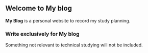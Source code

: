 ## Welcome to My blog 
**My Blog** is a personal website to record my study planning.
### Write exclusively for My blog
Something not relevant to technical studying will not be included.
